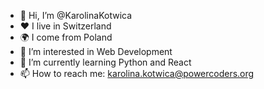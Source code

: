 - 👋 Hi, I’m @KarolinaKotwica
- ❤️ I live in Switzerland
- 🌍 I come from Poland
- 👀 I’m interested in Web Development
- 🌱 I’m currently learning Python and React
- 📫 How to reach me: karolina.kotwica@powercoders.org
